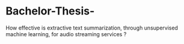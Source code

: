 # Bachelor-Thesis-
How effective is extractive text summarization, through unsupervised machine learning, for audio streaming services ?
